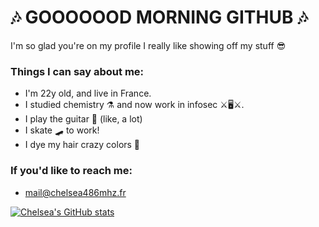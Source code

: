 # 🎶 GOOOOOOD MORNING GITHUB 🎶
I'm so glad you're on my profile I really like showing off my stuff 😎

### Things I can say about me:
- I'm 22y old, and live in France.
- I studied chemistry ⚗ and now work in infosec ⚔🖥⚔.
- I play the guitar 🎸 (like, a lot)
- I skate 🛹 to work!
- I dye my hair crazy colors 🌈

### If you'd like to reach me:
- <mail@chelsea486mhz.fr>

[![Chelsea's GitHub stats](https://github-readme-stats.vercel.app/api?username=Chelsea486MHz&show_icons=true&theme=radical)](https://github.com/anuraghazra/github-readme-stats)

